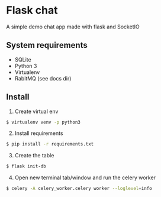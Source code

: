 # Flask chat
A simple demo chat app made with flask and SocketIO

## System requirements
- SQLite
- Python 3
- Virtualenv
- RabitMQ (see docs dir)


## Install
1. Create virtual env
```bash
$ virtualenv venv -p python3
```

2. Install requirements
```bash
$ pip install -r requirements.txt
```

3. Create the table
```bash
$ flask init-db
```

4. Open new terminal tab/window and run the celery worker
```bash
$ celery -A celery_worker.celery worker --loglevel=info
```